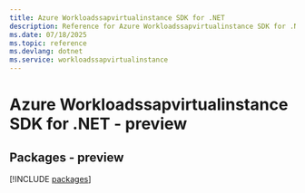 ```yaml
---
title: Azure Workloadssapvirtualinstance SDK for .NET
description: Reference for Azure Workloadssapvirtualinstance SDK for .NET
ms.date: 07/18/2025
ms.topic: reference
ms.devlang: dotnet
ms.service: workloadssapvirtualinstance
---
```

# Azure Workloadssapvirtualinstance SDK for .NET - preview
## Packages - preview
[!INCLUDE [packages](workloadssapvirtualinstance-index.md)]